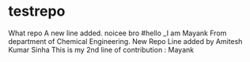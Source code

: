 # testrepo
What repo
A new line added.
noicee bro
#hello _I am Mayank From department of Chemical Engineering.
New Repo
Line added by Amitesh Kumar Sinha
This is my 2nd line of contribution : Mayank
